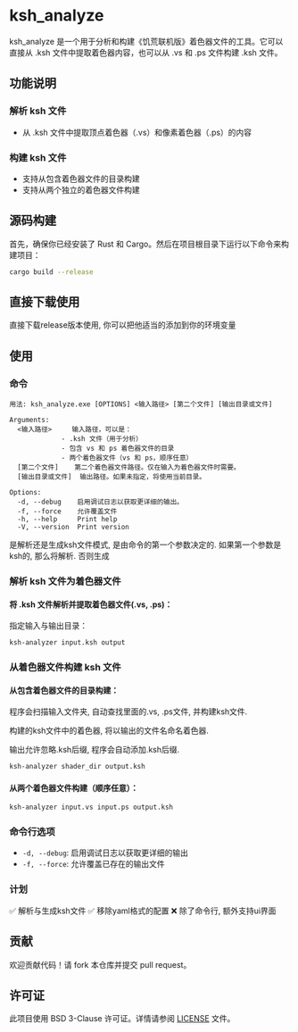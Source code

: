 # ksh_analyze

ksh_analyze 是一个用于分析和构建《饥荒联机版》着色器文件的工具。它可以直接从 .ksh 文件中提取着色器内容，也可以从 .vs 和 .ps 文件构建 .ksh 文件。

## 功能说明

### 解析 ksh 文件
- 从 .ksh 文件中提取顶点着色器（.vs）和像素着色器（.ps）的内容

### 构建 ksh 文件
- 支持从包含着色器文件的目录构建
- 支持从两个独立的着色器文件构建
## 源码构建

首先，确保你已经安装了 Rust 和 Cargo。然后在项目根目录下运行以下命令来构建项目：

```sh
cargo build --release
```

## 直接下载使用

直接下载release版本使用, 你可以把他适当的添加到你的环境变量

## 使用

### 命令

```
用法: ksh_analyze.exe [OPTIONS] <输入路径> [第二个文件] [输出目录或文件]

Arguments:
  <输入路径>     输入路径，可以是：
             - .ksh 文件（用于分析）
             - 包含 vs 和 ps 着色器文件的目录
             - 两个着色器文件（vs 和 ps，顺序任意）
  [第二个文件]    第二个着色器文件路径。仅在输入为着色器文件时需要。
  [输出目录或文件]  输出路径。如果未指定，将使用当前目录。

Options:
  -d, --debug    启用调试日志以获取更详细的输出。
  -f, --force    允许覆盖文件
  -h, --help     Print help
  -V, --version  Print version
```

是解析还是生成ksh文件模式, 是由命令的第一个参数决定的. 如果第一个参数是ksh的, 那么将解析. 否则生成

### 解析 ksh 文件为着色器文件
#### 将 .ksh 文件解析并提取着色器文件(.vs, .ps)：

指定输入与输出目录：

```sh
ksh-analyzer input.ksh output
```


### 从着色器文件构建 ksh 文件

#### 从包含着色器文件的目录构建：

程序会扫描输入文件夹, 自动查找里面的.vs, .ps文件, 并构建ksh文件.

构建的ksh文件中的着色器, 将以输出的文件名命名着色器.

输出允许忽略.ksh后缀, 程序会自动添加.ksh后缀.

```sh
ksh-analyzer shader_dir output.ksh
```

#### 从两个着色器文件构建（顺序任意）：

```sh
ksh-analyzer input.vs input.ps output.ksh
```

### 命令行选项

- `-d, --debug`: 启用调试日志以获取更详细的输出
- `-f, --force`: 允许覆盖已存在的输出文件

### 计划

✅ 解析与生成ksh文件
✅ 移除yaml格式的配置
❌ 除了命令行, 额外支持ui界面

## 贡献

欢迎贡献代码！请 fork 本仓库并提交 pull request。

## 许可证

此项目使用 BSD 3-Clause 许可证。详情请参阅 [LICENSE](./LICENSE) 文件。

